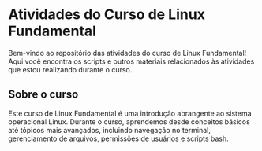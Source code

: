 # Atividades do Curso de Linux Fundamental 

Bem-vindo ao repositório das atividades do curso de Linux Fundamental! Aqui você encontra os scripts e outros materiais relacionados às atividades que estou realizando durante o curso.

## Sobre o curso
Este curso de Linux Fundamental é uma introdução abrangente ao sistema operacional Linux. Durante o curso, aprendemos desde conceitos básicos até tópicos mais avançados, incluindo navegação no terminal, gerenciamento de arquivos, permissões de usuários e scripts bash.
